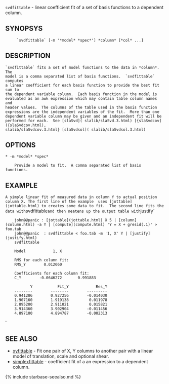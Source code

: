 

`svdfittable` - linear coefficient fit of a set of basis functions to a dependent column.

SYNOPSYS
--------

```
     `svdfittable` [-m '*model* *spec*'] *column* [*col* ...]
```

DESCRIPTION
-----------

    `svdfittable` fits a set of model functions to the data in *column*.  The
    model is a comma separated list of basis functions.  `svdfittable` computes
    a linear coefficient for each basis function to provide the best fit sum to
    the dependent variable column.  Each basis function in the model is
    evaluated as an awk expression which may contain table column names and
    header values.  The columns of the table used in the basis function
    expressions are the independent variables of the fit.  More than one
    dependent variable column may be given and an independent fit will be
    performed for each.  See [slaSvd]( slalib/slaSvd.3.html) [{slaSvdcov]({slaSvdcov.html),
    slalib/slaSvdcov.3.html} [slaSvdsol]( slalib/slaSvdsol.3.html)


OPTIONS
-------

    * -m *model* *spec*

        Provide a model to fit.  A comma separated list of basis functions.


EXAMPLE
-------

`
 A simple linear fit of measured data in column Y to actual position column X.
 The first line of the example  uses [jottable](jottable.html) to creates some data to fit.  The
 second line fits the data with `svdfittable` and then neatens up the output
 table with `justify`

```
    john@@panic : [jottable](jottable.html) X 5 | [column](column.html) -a Y | [compute](compute.html) 'Y = X + gresid(.1)' > foo.tab
    john@@panic  : svdfittable < foo.tab -m '1, X' Y | [justify](justify.html)
    svdfittable
            
    Model            1, X
            
    RMS for each column fit:
    RMS_Y        0.012060
            
    Coefficients for each column fit:
    C_Y        -0.0646272       0.991883
            
           Y           Fit_Y            Res_Y
    --------        --------        ---------
    0.941286        0.927256        -0.014030
    1.907160        1.919138         0.011978
    2.895200        2.911021         0.015821
    3.914360        3.902904        -0.011456
    4.897100        4.894787        -0.002313
```
'

SEE ALSO
--------


- [xyfittable]( xyfittable.html)   - Fit one pair of X, Y columns to another pair with a linear model of translation, scale and optional shear.
- [simplexfittable]( simplexfittable.html) - coefficient fit of a an expression to a dependent column.


{% include starbase-seealso.md %}
